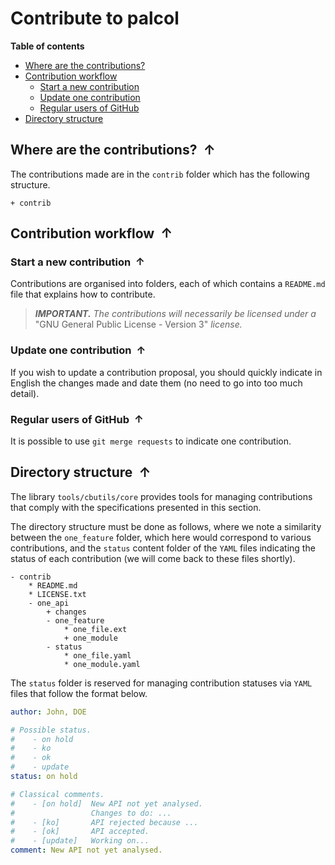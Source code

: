 <!----------------------------------------------------------------
  -- File created by the ''multimd'' project, version 1.0.0.    --
  --                                                            --
  -- ''multimd'', soon to be available on PyPI, is developed at --
  -- https://github.com/bc-tools/for-dev/tree/main/multimd      --
  ---------------------------------------------------------------->


Contribute to palcol
====================

**Table of contents**

<a id="MULTIMD-GO-BACK-TO-TOC"></a>
- [Where are the contributions?](#MULTIMD-TOC-ANCHOR-0)
- [Contribution workflow](#MULTIMD-TOC-ANCHOR-1)
    - [Start a new contribution](#MULTIMD-TOC-ANCHOR-2)
    - [Update one contribution](#MULTIMD-TOC-ANCHOR-3)
    - [Regular users of GitHub](#MULTIMD-TOC-ANCHOR-4)
- [Directory structure](#MULTIMD-TOC-ANCHOR-5)

<a id="MULTIMD-TOC-ANCHOR-0"></a>
Where are the contributions? <a href="#MULTIMD-GO-BACK-TO-TOC" style="text-decoration: none;"><span style="margin-left: 0.25em; font-weight: bold; position: relative; top: -.5pt;">&#x2191;</span></a>
----------------------------

The contributions made are in the `contrib` folder which has the following structure.

<!-- FOLDER STRUCT. AUTO - START -->
~~~
+ contrib
~~~
<!-- FOLDER STRUCT. AUTO - END -->

<a id="MULTIMD-TOC-ANCHOR-1"></a>
Contribution workflow <a href="#MULTIMD-GO-BACK-TO-TOC" style="text-decoration: none;"><span style="margin-left: 0.25em; font-weight: bold; position: relative; top: -.5pt;">&#x2191;</span></a>
---------------------

<a id="MULTIMD-TOC-ANCHOR-2"></a>
### Start a new contribution <a href="#MULTIMD-GO-BACK-TO-TOC" style="text-decoration: none;"><span style="margin-left: 0.25em; font-weight: bold; position: relative; top: -.5pt;">&#x2191;</span></a>

Contributions are organised into folders, each of which contains a `README.md` file that explains how to contribute.

> ***IMPORTANT.*** *The contributions will necessarily be licensed under a* "GNU General Public License - Version 3" *license.*

<a id="MULTIMD-TOC-ANCHOR-3"></a>
### Update one contribution <a href="#MULTIMD-GO-BACK-TO-TOC" style="text-decoration: none;"><span style="margin-left: 0.25em; font-weight: bold; position: relative; top: -.5pt;">&#x2191;</span></a>

If you wish to update a contribution proposal, you should quickly indicate in English the changes made and date them (no need to go into too much detail).

<a id="MULTIMD-TOC-ANCHOR-4"></a>
### Regular users of GitHub <a href="#MULTIMD-GO-BACK-TO-TOC" style="text-decoration: none;"><span style="margin-left: 0.25em; font-weight: bold; position: relative; top: -.5pt;">&#x2191;</span></a>

It is possible to use `git merge requests` to indicate one contribution.

<a id="MULTIMD-TOC-ANCHOR-5"></a>
Directory structure <a href="#MULTIMD-GO-BACK-TO-TOC" style="text-decoration: none;"><span style="margin-left: 0.25em; font-weight: bold; position: relative; top: -.5pt;">&#x2191;</span></a>
-------------------

The library `tools/cbutils/core` provides tools for managing contributions that comply with the specifications presented in this section.

The directory structure must be done as follows, where we note a similarity between the `one_feature` folder, which here would correspond to various contributions, and the `status` content folder of the `YAML` files indicating the status of each contribution (we will come back to these files shortly).

~~~
- contrib
    * README.md
    * LICENSE.txt
    - one_api
        + changes
        - one_feature
            * one_file.ext
            + one_module
        - status
            * one_file.yaml
            * one_module.yaml
~~~

The `status` folder is reserved for managing contribution statuses via `YAML` files that follow the format below.

~~~yaml
author: John, DOE

# Possible status.
#    - on hold
#    - ko
#    - ok
#    - update
status: on hold

# Classical comments.
#    - [on hold]  New API not yet analysed.
#                 Changes to do: ...
#    - [ko]       API rejected because ...
#    - [ok]       API accepted.
#    - [update]   Working on...
comment: New API not yet analysed.
~~~
